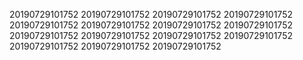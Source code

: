 20190729101752
20190729101752
20190729101752
20190729101752
20190729101752
20190729101752
20190729101752
20190729101752
20190729101752
20190729101752
20190729101752
20190729101752
20190729101752
20190729101752
20190729101752
